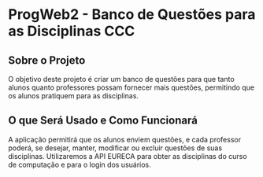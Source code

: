 # ProgWeb2 - Banco de Questões para as Disciplinas CCC

## Sobre o Projeto

O objetivo deste projeto é criar um banco de questões para que tanto alunos quanto professores possam fornecer mais questões, permitindo que os alunos pratiquem para as disciplinas.

## O que Será Usado e Como Funcionará

A aplicação permitirá que os alunos enviem questões, e cada professor poderá, se desejar, manter, modificar ou excluir questões de suas disciplinas. Utilizaremos a API EURECA para obter as disciplinas do curso de computação e para o login dos usuários.